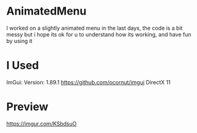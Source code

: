 # AnimatedMenu
I worked on a slightly animated menu in the last days,
the code is a bit messy but i hope its ok for u to understand how its working,
and have fun by using it

# I Used
ImGui: Version: 1.89.1 https://github.com/ocornut/imgui
DirectX 11

# Preview
https://imgur.com/KSbdsuO
